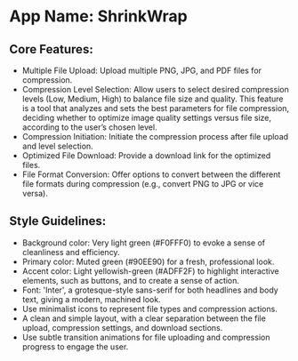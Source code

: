 # **App Name**: ShrinkWrap

## Core Features:

- Multiple File Upload: Upload multiple PNG, JPG, and PDF files for compression.
- Compression Level Selection: Allow users to select desired compression levels (Low, Medium, High) to balance file size and quality. This feature is a tool that analyzes and sets the best parameters for file compression, deciding whether to optimize image quality settings versus file size, according to the user’s chosen level.
- Compression Initiation: Initiate the compression process after file upload and level selection.
- Optimized File Download: Provide a download link for the optimized files.
- File Format Conversion: Offer options to convert between the different file formats during compression (e.g., convert PNG to JPG or vice versa).

## Style Guidelines:

- Background color: Very light green (#F0FFF0) to evoke a sense of cleanliness and efficiency.
- Primary color: Muted green (#90EE90) for a fresh, professional look.  
- Accent color: Light yellowish-green (#ADFF2F) to highlight interactive elements, such as buttons, and to create a sense of action.
- Font: 'Inter', a grotesque-style sans-serif for both headlines and body text, giving a modern, machined look.
- Use minimalist icons to represent file types and compression actions.
- A clean and simple layout, with a clear separation between the file upload, compression settings, and download sections.
- Use subtle transition animations for file uploading and compression progress to engage the user.